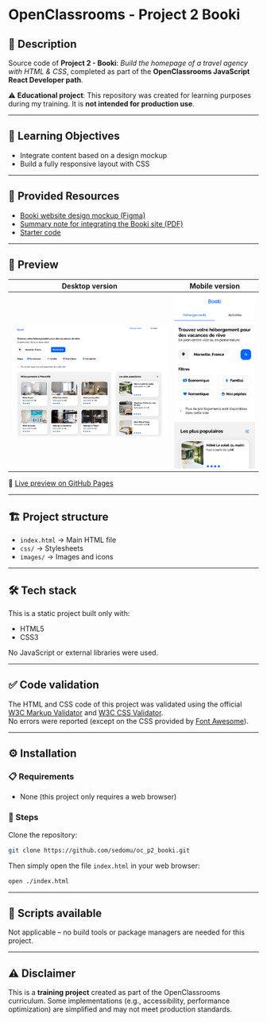# OpenClassrooms - Project 2 Booki

## 📌 Description
Source code of **Project 2 - Booki**: *Build the homepage of a travel agency with HTML & CSS*, completed as part of the **OpenClassrooms JavaScript React Developer path**.  

⚠️ **Educational project**: This repository was created for learning purposes during my training. It is **not intended for production use**.

---

## 🎯 Learning Objectives
- Integrate content based on a design mockup
- Build a fully responsive layout with CSS

---

## 🔗 Provided Resources
- [Booki website design mockup (Figma)](https://www.figma.com/design/B3eLowtWREc9YXzBcGRAHn/Maquettes-Booki?node-id=3-0&p=f)
- [Summary note for integrating the Booki site (PDF)](https://course.oc-static.com/projects/D%C3%A9veloppeur+Web/DW_P2+HTML+CSS+Booki/DW+Booki+-+Note+de+synthese.pdf)
- [Starter code](https://github.com/OpenClassrooms-Student-Center/booki-starter-code)

---

## 👀 Preview
| Desktop version                                                | Mobile version                                              |
|----------------------------------------------------------------|-------------------------------------------------------------|
| ![Desktop preview](./assets/screenshot_homepage_1440x1024.png) | ![Mobile preview](./assets/screenshot_homepage_390x844.png) |

🔗 [Live preview on GitHub Pages](https://sedomu.github.io/oc_p2_booki/)

---

## 🏗 Project structure
- `index.html` → Main HTML file  
- `css/` → Stylesheets  
- `images/` → Images and icons  

---

## 🛠 Tech stack
This is a static project built only with:
- HTML5
- CSS3

No JavaScript or external libraries were used.

---

## ✅ Code validation
The HTML and CSS code of this project was validated using the official [W3C Markup Validator](https://validator.w3.org/nu/?doc=https%3A%2F%2Fsedomu.github.io%2Foc_p2_booki%2F) and [W3C CSS Validator](https://jigsaw.w3.org/css-validator/validator?uri=https%3A%2F%2Fsedomu.github.io%2Foc_p2_booki%2F&profile=css3svg&usermedium=all&warning=1&vextwarning=&lang=fr).  
No errors were reported (except on the CSS provided by [Font Awesome](https://fontawesome.com/)).

---

## ⚙️ Installation

### 📋 Requirements
- None (this project only requires a web browser)

### 🚀 Steps
Clone the repository:

```bash
git clone https://github.com/sedomu/oc_p2_booki.git
```

Then simply open the file `index.html` in your web browser:

```bash
open ./index.html
```

---

## 📜 Scripts available

Not applicable – no build tools or package managers are needed for this project.

---

## ⚠️ Disclaimer

This is a **training project** created as part of the OpenClassrooms curriculum.
Some implementations (e.g., accessibility, performance optimization) are simplified and may not meet production standards.